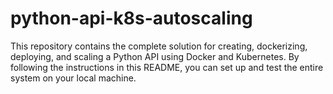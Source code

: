 # python-api-k8s-autoscaling
This repository contains the complete solution for creating, dockerizing, deploying, and scaling a Python API using Docker and Kubernetes. By following the instructions in this README, you can set up and test the entire system on your local machine.
